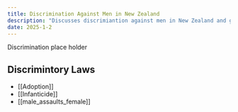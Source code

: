 ```yaml
---
title: Discrimination Against Men in New Zealand
description: "Discusses discrimiantion against men in New Zealand and gives clear examples."
date: 2025-1-2
---
```


Discrimination place holder

## Discrimintory Laws
- [[Adoption]]
- [[Infanticide]]
- [[male_assaults_female]]

